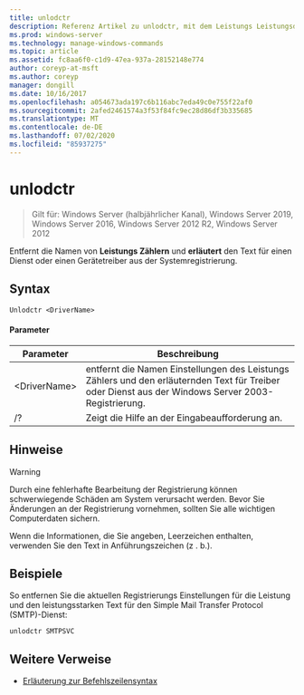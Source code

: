 ```yaml
---
title: unlodctr
description: Referenz Artikel zu unlodctr, mit dem Leistungs Leistungsdaten und der Text für einen Dienst oder einen Gerätetreiber aus der Systemregistrierung entfernt werden
ms.prod: windows-server
ms.technology: manage-windows-commands
ms.topic: article
ms.assetid: fc8aa6f0-c1d9-47ea-937a-28152148e774
author: coreyp-at-msft
ms.author: coreyp
manager: dongill
ms.date: 10/16/2017
ms.openlocfilehash: a054673ada197c6b116abc7eda49c0e755f22af0
ms.sourcegitcommit: 2afed2461574a3f53f84fc9ec28d86df3b335685
ms.translationtype: MT
ms.contentlocale: de-DE
ms.lasthandoff: 07/02/2020
ms.locfileid: "85937275"
---
```

# <a name="unlodctr"></a>unlodctr

> Gilt für: Windows Server (halbjährlicher Kanal), Windows Server 2019, Windows Server 2016, Windows Server 2012 R2, Windows Server 2012

Entfernt die Namen von **Leistungs Zählern** und **erläutert** den Text für einen Dienst oder einen Gerätetreiber aus der Systemregistrierung.

## <a name="syntax"></a>Syntax
```
Unlodctr <DriverName>
```
#### <a name="parameters"></a>Parameter
|Parameter|Beschreibung|
|-------|--------|
|\<DriverName>|entfernt die Namen Einstellungen des Leistungs Zählers und den erläuternden Text für Treiber oder Dienst <DriverName> aus der Windows Server 2003-Registrierung.|
|/?|Zeigt die Hilfe an der Eingabeaufforderung an.|

## <a name="remarks"></a>Hinweise
> [!WARNING]
> Durch eine fehlerhafte Bearbeitung der Registrierung können schwerwiegende Schäden am System verursacht werden. Bevor Sie Änderungen an der Registrierung vornehmen, sollten Sie alle wichtigen Computerdaten sichern.

Wenn die Informationen, die Sie angeben, Leerzeichen enthalten, verwenden Sie den Text in Anführungszeichen (z <DriverName> . b.).

## <a name="examples"></a>Beispiele
So entfernen Sie die aktuellen Registrierungs Einstellungen für die Leistung und den leistungsstarken Text für den Simple Mail Transfer Protocol (SMTP)-Dienst:
```
unlodctr SMTPSVC
```
## <a name="additional-references"></a>Weitere Verweise
- [Erläuterung zur Befehlszeilensyntax](command-line-syntax-key.md)

